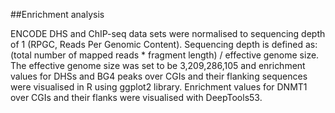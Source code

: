 ##Enrichment analysis

ENCODE DHS and ChIP-seq data sets were normalised to sequencing depth of 1 (RPGC, Reads Per Genomic Content). Sequencing depth is defined as: (total number of mapped reads * fragment length) / effective genome size. The effective genome size was set to be 3,209,286,105 and enrichment values for DHSs and BG4 peaks over CGIs and their flanking sequences were visualised in R using ggplot2 library. Enrichment values for DNMT1 over CGIs and their flanks were visualised with DeepTools53.
